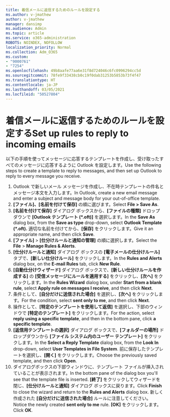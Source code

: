```yaml
---
title: 着信メールに返信するためのルールを設定する
ms.author: v-jmathew
author: v-jmathew
manager: dansimp
ms.audience: Admin
ms.topic: article
ms.service: o365-administration
ROBOTS: NOINDEX, NOFOLLOW
localization_priority: Normal
ms.collection: Adm_O365
ms.custom:
- "9000761"
- "7254"
ms.openlocfilehash: 49b8aafe77aa6e31f8d724046c6fc0996294cc5d
ms.sourcegitcommit: 78fe9f33438cb0c19f0dab31253b5853b73f4f47
ms.translationtype: HT
ms.contentlocale: ja-JP
ms.lasthandoff: 03/05/2021
ms.locfileid: "50527804"
---
```

# <a name="set-up-rules-to-reply-to-incoming-emails"></a><span data-ttu-id="7fe98-102">着信メールに返信するためのルールを設定する</span><span class="sxs-lookup"><span data-stu-id="7fe98-102">Set up rules to reply to incoming emails</span></span>

<span data-ttu-id="7fe98-103">以下の手順を使ってメッセージに応答するテンプレートを作成し、受け取ったすべてのメッセージに応答するように Outlook を設定します。</span><span class="sxs-lookup"><span data-stu-id="7fe98-103">Use the following steps to create a template to reply to messages, and then set up Outlook to reply to every message you receive.</span></span>

1. <span data-ttu-id="7fe98-104">Outlook で新しいメール メッセージを作成し、不在時テンプレートの件名とメッセージ本文を入力します。</span><span class="sxs-lookup"><span data-stu-id="7fe98-104">In Outlook, create a new email message and enter a subject and message body for your out-of-office template.</span></span>
2. <span data-ttu-id="7fe98-105">**[ファイル]、[名前を付けて保存]** の順に選びます。</span><span class="sxs-lookup"><span data-stu-id="7fe98-105">Select **File > Save As**.</span></span>
3. <span data-ttu-id="7fe98-106">**[名前を付けて保存]** ダイアログ ボックスから、**[ファイルの種類]** ドロップダウンで **[Outlook テンプレート (\*.oft)]** を選択します。</span><span class="sxs-lookup"><span data-stu-id="7fe98-106">In the **Save As** dialog box, from the **Save as type** drop-down, select **Outlook Template (\*.oft).**</span></span> <span data-ttu-id="7fe98-107">適切な名前を付けてから、**[保存]** をクリックします。</span><span class="sxs-lookup"><span data-stu-id="7fe98-107">Give it an appropriate name, and then click **Save**.</span></span>
4. <span data-ttu-id="7fe98-108">**[ファイル]** > **[仕分けルールと通知の管理]** の順に選択します。</span><span class="sxs-lookup"><span data-stu-id="7fe98-108">Select the **File** > **Manage Rules & Alerts**.</span></span>
5. <span data-ttu-id="7fe98-109">**[仕分けルールと通知]** ダイアログ ボックスの **[電子メールの仕分けルール]** タブで、**[新しい仕分けルール]** をクリックします。</span><span class="sxs-lookup"><span data-stu-id="7fe98-109">In the **Rules and Alerts** dialog box, on the **E-mail Rules** tab, click **New Rule**.</span></span>
6. <span data-ttu-id="7fe98-110">**[自動仕分けウィザード]** ダイアログ ボックスで、**[新しい仕分けルールを作成する]** の **[受信メッセージにルールを適用する]** をクリックし、**[次へ]** をクリックします。</span><span class="sxs-lookup"><span data-stu-id="7fe98-110">In the **Rules Wizard** dialog box, under **Start from a blank rule**, select **Apply rule on messages I receive**, and then click **Next**.</span></span>
7. <span data-ttu-id="7fe98-111">条件として、**[自分だけに送信された場合]** を選択し、**[次へ]** をクリックします。</span><span class="sxs-lookup"><span data-stu-id="7fe98-111">For the condition, select **sent only to me**, and then click **Next**.</span></span>
8. <span data-ttu-id="7fe98-112">操作として、**[特定のテンプレートを使用して返信]** を選択し、下部のウィンドウで **[特定のテンプレート]** をクリックします。</span><span class="sxs-lookup"><span data-stu-id="7fe98-112">For the action, select **reply using a specific template**, and then in the bottom pane, click **a specific template**.</span></span>
9. <span data-ttu-id="7fe98-113">**[返信用テンプレートの選択]** ダイアログ ボックスで、**[フォルダーの場所]** ドロップダウンから **[ファイル システム内のユーザー テンプレート]** をクリックします。</span><span class="sxs-lookup"><span data-stu-id="7fe98-113">In the **Select a Reply Template** dialog box, from the **Look In** drop-down, select **User Templates in File System**.</span></span> <span data-ttu-id="7fe98-114">前に保存したテンプレートを選択し、**[開く]** をクリックします。</span><span class="sxs-lookup"><span data-stu-id="7fe98-114">Choose the previously saved template, and then click **Open**.</span></span>
10. <span data-ttu-id="7fe98-115">ダイアログボックスの下部ウィンドウに、テンプレート ファイルが挿入されていることが表示されます。</span><span class="sxs-lookup"><span data-stu-id="7fe98-115">In the bottom pane of the dialog box you'll see that the template file is inserted.</span></span> <span data-ttu-id="7fe98-116">**[終了]** をクリックしてウィザードを閉じ、**[仕分けルールと通知]** ダイアログ ボックスに戻ります。</span><span class="sxs-lookup"><span data-stu-id="7fe98-116">Click **Finish** to close the wizard and return to the **Rules and Alerts** dialog box.</span></span> <span data-ttu-id="7fe98-117">新しく作成された **[自分だけに送信された場合]** ルールに注意してください。</span><span class="sxs-lookup"><span data-stu-id="7fe98-117">Notice the newly created **sent only to me** rule.</span></span> <span data-ttu-id="7fe98-118">**[OK]** をクリックします。</span><span class="sxs-lookup"><span data-stu-id="7fe98-118">Click **OK**.</span></span>
